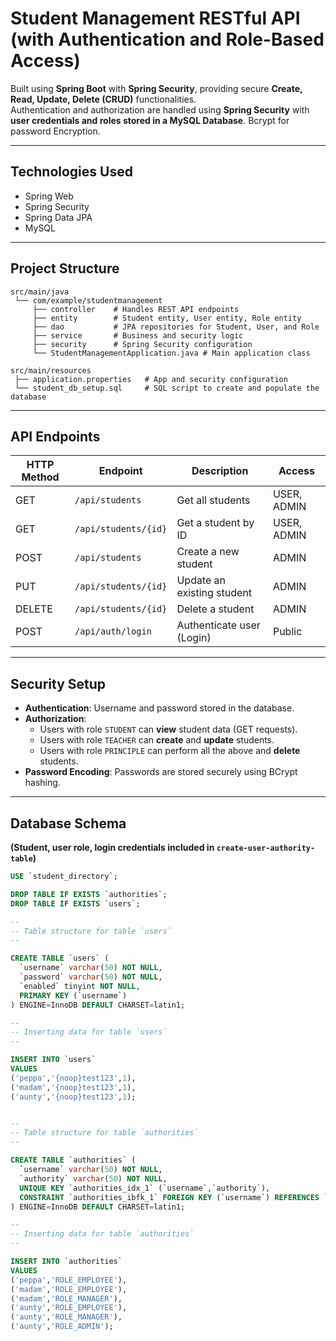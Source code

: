# Student Management RESTful API (with Authentication and Role-Based Access)

Built using **Spring Boot** with **Spring Security**, providing secure **Create, Read, Update, Delete (CRUD)** functionalities.  
Authentication and authorization are handled using **Spring Security** with **user credentials and roles stored in a MySQL Database**. Bcrypt for password Encryption.

---

## Technologies Used

- Spring Web
- Spring Security
- Spring Data JPA
- MySQL

---

## Project Structure

```
src/main/java
 └── com/example/studentmanagement
     ├── controller    # Handles REST API endpoints
     ├── entity        # Student entity, User entity, Role entity
     ├── dao           # JPA repositories for Student, User, and Role
     ├── service       # Business and security logic
     ├── security      # Spring Security configuration
     └── StudentManagementApplication.java # Main application class

src/main/resources
 ├── application.properties   # App and security configuration
 └── student_db_setup.sql     # SQL script to create and populate the database
```

---

## API Endpoints

| HTTP Method | Endpoint               | Description                     | Access  |
|-------------|------------------------|---------------------------------|---------|
| GET         | `/api/students`         | Get all students                | USER, ADMIN |
| GET         | `/api/students/{id}`    | Get a student by ID             | USER, ADMIN |
| POST        | `/api/students`         | Create a new student            | ADMIN |
| PUT         | `/api/students/{id}`    | Update an existing student      | ADMIN |
| DELETE      | `/api/students/{id}`    | Delete a student                | ADMIN |
| POST        | `/api/auth/login`       | Authenticate user (Login)       | Public |

---

## Security Setup

- **Authentication**: Username and password stored in the database.
- **Authorization**:  
  - Users with role `STUDENT` can **view** student data (GET requests).
  - Users with role `TEACHER` can **create** and **update** students.
  - Users with role `PRINCIPLE` can perform all the above and **delete** students.
- **Password Encoding**: Passwords are stored securely using BCrypt hashing.

---

## Database Schema

**(Student, user role, login credentials included in `create-user-authority-table`)**

```sql
USE `student_directory`;

DROP TABLE IF EXISTS `authorities`;
DROP TABLE IF EXISTS `users`;

--
-- Table structure for table `users`
--

CREATE TABLE `users` (
  `username` varchar(50) NOT NULL,
  `password` varchar(50) NOT NULL,
  `enabled` tinyint NOT NULL,
  PRIMARY KEY (`username`)
) ENGINE=InnoDB DEFAULT CHARSET=latin1;

--
-- Inserting data for table `users`
--

INSERT INTO `users` 
VALUES 
('peppa','{noop}test123',1),
('madam','{noop}test123',1),
('aunty','{noop}test123',1);


--
-- Table structure for table `authorities`
--

CREATE TABLE `authorities` (
  `username` varchar(50) NOT NULL,
  `authority` varchar(50) NOT NULL,
  UNIQUE KEY `authorities_idx_1` (`username`,`authority`),
  CONSTRAINT `authorities_ibfk_1` FOREIGN KEY (`username`) REFERENCES `users` (`username`)
) ENGINE=InnoDB DEFAULT CHARSET=latin1;

--
-- Inserting data for table `authorities`
--

INSERT INTO `authorities` 
VALUES 
('peppa','ROLE_EMPLOYEE'),
('madam','ROLE_EMPLOYEE'),
('madam','ROLE_MANAGER'),
('aunty','ROLE_EMPLOYEE'),
('aunty','ROLE_MANAGER'),
('aunty','ROLE_ADMIN');
```
